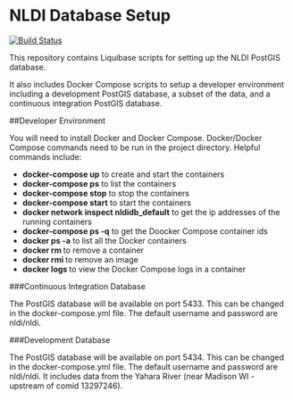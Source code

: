# NLDI Database Setup

[![Build Status](https://travis-ci.org/ACWI-SSWD/nldi-db.svg?branch=master)](https://travis-ci.org/ACWI-SSWD/nldi-db)

This repository contains Liquibase scripts for setting up the NLDI PostGIS database.

It also includes Docker Compose scripts to setup a developer environment including a development PostGIS database, a subset of the data, and a continuous integration PostGIS database.

##Developer Environment

You will need to install Docker and Docker Compose.
Docker/Docker Compose commands need to be run in the project directory.
Helpful commands include:
* __docker-compose up__ to create and start the containers
* __docker-compose ps__ to list the containers
* __docker-compose stop__ to stop the containers
* __docker-compose start__ to start the containers
* __docker network inspect nldidb_default__ to get the ip addresses of the running containers
* __docker-compose ps -q__ to get the Doocker Compose container ids
* __docker ps -a__ to list all the Docker containers
* __docker rm <containerId>__ to remove a container
* __docker rmi <imageId>__ to remove an image
* __docker logs <containerID>__ to view the Docker Compose logs in a container

###Continuous Integration Database

The PostGIS database will be available on port 5433. This can be changed in the docker-compose.yml file. The default username and password are nldi/nldi.

###Development Database

The PostGIS database will be available on port 5434. This can be changed in the docker-compose.yml file. The default username and password are nldi/nldi. It includes data from the Yahara River (near Madison WI - upstream of comid 13297246).
